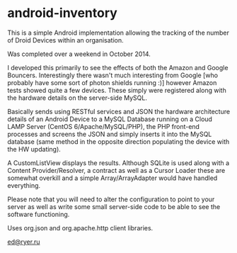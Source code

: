 android-inventory
=================

This is a simple Android implementation allowing the tracking of the number of Droid Devices within an organisation.

Was completed over a weekend in October 2014.

I developed this primarily to see the effects of both the Amazon and Google Bouncers. Interestingly there wasn't
much interesting from Google [who probably have some sort of photon shields running :)] however Amazon tests showed 
quite a few devices. These simply were registered along with the hardware details on the server-side MySQL.

Basically sends using RESTful services and JSON the hardware architecture details of an Android Device to a MySQL 
Database running on a Cloud LAMP Server (CentOS 6/Apache/MySQL/PHP), the PHP front-end processes and screens the 
JSON and simply inserts it into the MySQL database (same method in the opposite direction populating the device
with the HW updating).

A CustomListView displays the results. Although SQLite is used along with a Content Provider/Resolver, a contract
as well as a Cursor Loader these are somewhat overkill and a simple Array/ArrayAdapter would have handled everything.

Please note that you will need to alter the configuration to point to your server as well as write some small 
server-side code to be able to see the software functioning.

Uses org.json and org.apache.http client libraries.

ed@ryer.ru

